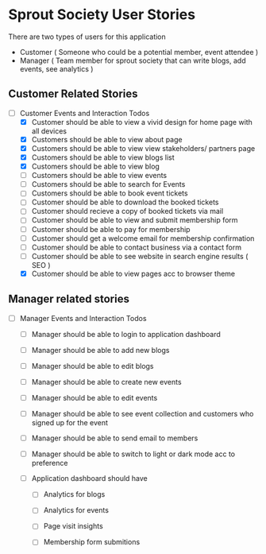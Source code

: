# Sprout Society User Stories

There are two types of users for this application
- Customer ( Someone who could be a potential member, event attendee )   
- Manager ( Team member for sprout society that can write blogs, add events, see analytics )


## Customer Related Stories 

- [ ] Customer Events and Interaction Todos
    - [x] Customer should be able to view a vivid design for home page with all devices
    - [x] Customers should be able to view about page 
    - [x] Customers should be able to view view stakeholders/ partners page
    - [x] Customers should be able to view blogs list
    - [x] Customers should be able to view blog
    - [ ] Customers should be able to view events
    - [ ] Customers should be able to search for Events
    - [ ] Customers should be able to book event tickets
    - [ ] Customer should be able to download the booked tickets
    - [ ] Customer should recieve a copy of booked tickets via mail
    - [ ] Customer should be able to view and submit membership form
    - [ ] Customer should be able to pay for membership
    - [ ] Customer should get a welcome email for membership confirmation
    - [ ] Customer should be able to contact business via a contact form
    - [ ] Customer should be able to see website in search engine results ( SEO )
    - [x] Customer should be able to view pages acc to browser theme

## Manager related stories

- [ ] Manager Events and Interaction Todos
    - [ ] Manager should be able to login to application dashboard
    - [ ] Manager should be able to add new blogs
    - [ ] Manager should be able to edit blogs
    - [ ] Manager should be able to create new events
    - [ ] Manager should be able to edit events
    - [ ] Manager should be able to see event collection and customers who signed up for the event
    - [ ] Manager should be able to send email to members
    - [ ] Manager should be able to switch to light or dark mode acc to preference

    - [ ] Application dashboard should have 
        - [ ] Analytics for blogs
        - [ ] Analytics for events
        - [ ] Page visit insights
        - [ ] Membership form submitions
        


    
